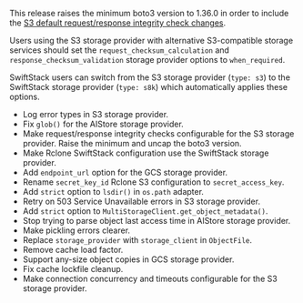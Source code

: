 This release raises the minimum boto3 version to 1.36.0 in order to include the [S3 default request/response integrity check changes](https://github.com/boto/boto3/issues/4392).

Users using the S3 storage provider with alternative S3-compatible storage services should set the `request_checksum_calculation` and `response_checksum_validation` storage provider options to `when_required`.

SwiftStack users can switch from the S3 storage provider (`type: s3`) to the SwiftStack storage provider (`type: s8k`) which automatically applies these options.

- Log error types in S3 storage provider.
- Fix `glob()` for the AIStore storage provider.
- Make request/response integrity checks configurable for the S3 storage provider. Raise the minimum and uncap the boto3 version.
- Make Rclone SwiftStack configuration use the SwiftStack storage provider.
- Add `endpoint_url` option for the GCS storage provider.
- Rename `secret_key_id` Rclone S3 configuration to `secret_access_key`.
- Add `strict` option to `lsdir()` in `os.path` adapter.
- Retry on 503 Service Unavailable errors in S3 storage provider.
- Add `strict` option to `MultiStorageClient.get_object_metadata()`.
- Stop trying to parse object last access time in AIStore storage provider.
- Make pickling errors clearer.
- Replace `storage_provider` with `storage_client` in `ObjectFile`.
- Remove cache load factor.
- Support any-size object copies in GCS storage provider.
- Fix cache lockfile cleanup.
- Make connection concurrency and timeouts configurable for the S3 storage provider.
